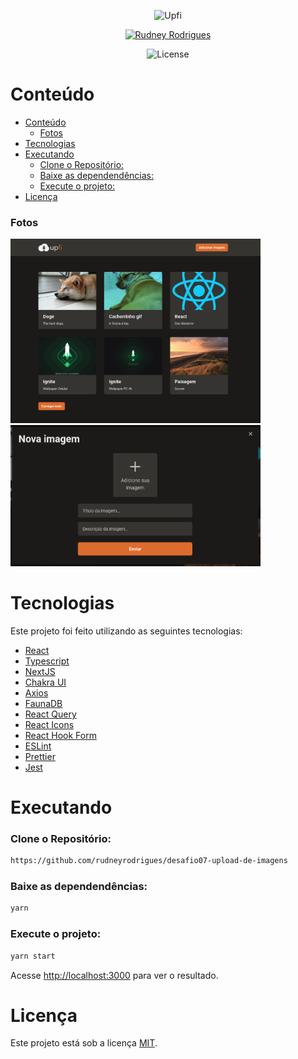 <p align="center">
   <img src="https://raw.githubusercontent.com/tavareshenrique/ignite-reactjs-desafio-7/8bdb497f30bd0df18bf1b4075630d2f23fb73e5d/public/logo.svg" alt="Upfi" width="280"/>
</p>

<p align="center">
   <a href="https://www.linkedin.com/in/rudneyrodrigues/">
      <img alt="Rudney Rodrigues" src="https://img.shields.io/badge/-Rudney Rodrigues-DD6B20?style=flat&logo=Linkedin&logoColor=white" />
   </a>
</p>

<p align="center">
  <img alt="License" src="https://img.shields.io/badge/license-MIT-DD6B20">
</p>

# Conteúdo

- [Conteúdo](#conteúdo)
    - [Fotos](#fotos)
- [Tecnologias](#tecnologias)
- [Executando](#executando)
    - [Clone o Repositório:](#clone-o-repositório)
    - [Baixe as dependendências:](#baixe-as-dependendências)
    - [Execute o projeto:](#execute-o-projeto)
- [Licença](#licença)

### Fotos

<div>
   <img src="https://raw.githubusercontent.com/rudneyrodrigues/desafio07-upload-de-imagens/master/src/assets/preview/preview1.png" width="400px" />
   <img src="https://raw.githubusercontent.com/rudneyrodrigues/desafio07-upload-de-imagens/master/src/assets/preview/preview2.png" width="400px" />
</div>

# Tecnologias

Este projeto foi feito utilizando as seguintes tecnologias:

- [React](https://reactjs.org/)
- [Typescript](https://www.typescriptlang.org/)
- [NextJS](https://nextjs.org/)
- [Chakra UI](https://chakra-ui.com/)
- [Axios](https://github.com/axios/axios)
- [FaunaDB](https://fauna.com/)
- [React Query](https://react-query.tanstack.com/)
- [React Icons](https://react-icons.github.io/react-icons/)
- [React Hook Form](https://react-hook-form.com/)
- [ESLint](https://eslint.org/)
- [Prettier](https://prettier.io/)
- [Jest](https://jestjs.io/pt-BR/)


# Executando

### Clone o Repositório:
```bash
https://github.com/rudneyrodrigues/desafio07-upload-de-imagens
```

### Baixe as dependendências:
```bash
yarn
```

### Execute o projeto:
```bash
yarn start
```

Acesse <http://localhost:3000> para ver o resultado.

# Licença

Este projeto está sob a licença [MIT](./LICENSE.md).
